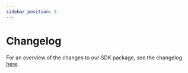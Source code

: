 ```yaml
---
sidebar_position: 8
---
```


# Changelog

For an overview of the changes to our SDK package, see the changelog [here](https://github.com/FriendlyCaptcha/friendly-captcha-sdk/blob/main/CHANGELOG.md).